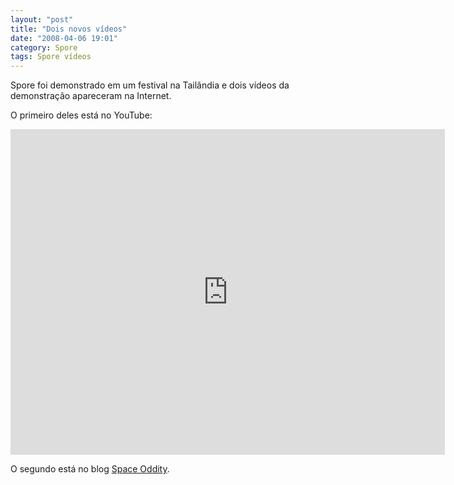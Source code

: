 ```yaml
---
layout: "post"
title: "Dois novos vídeos"
date: "2008-04-06 19:01"
category: Spore
tags: Spore vídeos
---
```


Spore foi demonstrado em um festival na Tailândia e dois vídeos da demonstração apareceram na Internet.

O primeiro deles está no YouTube:

<iframe width="695" height="521" src="https://www.youtube.com/embed/WFLpUpRc6Cw" frameborder="0" allow="accelerometer; autoplay; encrypted-media; gyroscope; picture-in-picture" allowfullscreen></iframe>

O segundo está no blog [Space Oddity](http://spore.strategyplanet.gamespy.com/hotcold/explorationblogs/SpaceOddity/spaceoddity.html?subaction=showfull&id=1207493730&archive=&start_from=&ucat=8&).
